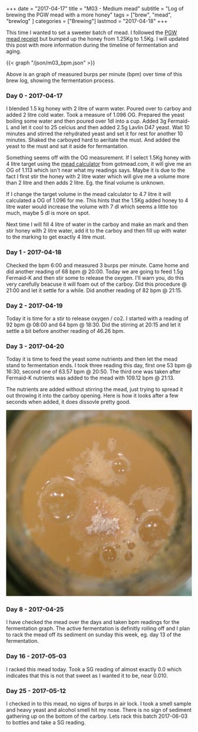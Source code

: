 +++
date = "2017-04-17"
title = "M03 - Medium mead"
subtitle = "Log of brewing the PGW mead with a more honey"
tags = ["brew", "mead", "brewlog" ]
categories = ["Brewing"]
lastmod = "2017-04-18"
+++

This time I wanted to set a sweeter batch of mead. I followed the
[PGW mead receipt](../pgw-mead-startkit/) but bumped up the honey from
1.25Kg to 1.5Kg. I will updated this post with more information during
the timeline of fermentation and aging.

{{< graph "/json/m03_bpm.json" >}}

Above is an graph of measured burps per minute (bpm) over time of this
brew log, showing the fermentation process.

### Day 0 - 2017-04-17

I blended 1.5 kg honey with 2 litre of warm water. Poured over to
carboy and added 2 litre cold water. Took a measure of 1.096
OG. Prepared the yeast boiling some water and then poured over 1dl
into a cup. Added 3g Fermaid-L and let it cool to 25 celcius and then
added 2.5g Lavlin D47 yeast. Wait 10 minutes and stirred the
rehydrated yeast and set it for rest for another 10 minutes. Shaked
the carboyed hard to aeritate the must. And added the yeast to the
must and sat it aside for fermantation.

Something seems off with the OG measurement. If I select 1.5Kg honey
with 4 litre target using the [mead
calculator](http://gotmead.com/blog/the-mead-calculator/) from
gotmead.com, it will give me an OG of 1.113 which isn't near what my
readings says. Maybe it is due to the fact I first stir the honey with
2 litre water which will give me a volume more than 2 litre and then
adds 2 litre. Eg. the final volume is unknown.

If I change the target volume in the mead calculator to 4.7 litre it
will calculated a OG of 1.096 for me. This hints that the 1.5Kg added
honey to 4 litre water would increase the volume with 7 dl which seems
a little too much, maybe 5 dl is more on spot.

Next time I will fill 4 litre of water in the carboy and make an mark
and then stir honey with 2 litre water, add it to the carboy and then
fill up with water to the marking to get exactly 4 litre must.


### Day 1 - 2017-04-18

Checked the bpm 6:00 and measured 3 burps per minute. Came home and
did another reading of 68 bpm @ 20:00. Today we are going to feed 1.5g
Fermaid-K and then stir some to release the oxygen. I'll warn you, do
this very carefully beacuse it will foam out of the carboy. Did this
procedure @ 21:00 and let it settle for a while. Did another reading
of 82 bpm @ 21:15.


### Day 2 - 2017-04-19

Today it is time for a stir to release oxygen / co2. I started with a
reading of 92 bpm @ 08:00 and 64 bpm @ 18:30. Did the stirring at
20:15 and let it settle a bit before another reading of 46.26 bpm.


### Day 3 - 2017-04-20

Today it is time to feed the yeast some nutrients and then let the
mead stand to fermentation ends. I took three reading this day, first
one 53 bpm @ 16:30, second one of 63.57 bpm @ 20:50. The third one was
taken after Fermaid-K nutrients was added to the mead with 109.12 bpm
@ 21:13.

The nutrients are added without stirring the mead, just trying to
spread it out throwing it into the carboy opening. Here is how it
looks after a few seconds when added, it does dissovle pretty good.

![preperation](/img/m03_72h_nutrient_feed.jpg)


### Day 8 - 2017-04-25

I have checked the mead over the days and taken bpm readings for the
fermentation graph. The active fermentation is definitly rolling off
and I plan to rack the mead off its sediment on sunday this week,
eg. day 13 of the fermentation.


### Day 16 - 2017-05-03

I racked this mead today. Took a SG reading of almost exactly 0.0
which indicates that this is not that sweet as I wanted it to be, near
0.010.

### Day 25 - 2017-05-12

I checked in to this mead, no signs of burps in air lock. I took a
smell sample and heavy yeast and alcohol smell hit my nose. There is
no sign of sediment gathering up on the bottom of the carboy. Lets
rack this batch 2017-06-03 to bottles and take a SG reading.
